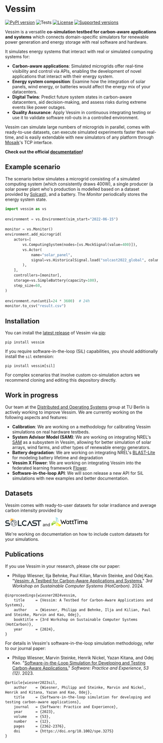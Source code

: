 # Vessim

[![PyPI version](https://img.shields.io/pypi/v/vessim.svg?color=52c72b)](https://pypi.org/project/vessim/)
![Tests](https://github.com/dos-group/vessim/actions/workflows/linting-and-testing.yml/badge.svg)
[![License](https://img.shields.io/pypi/l/vessim.svg)](https://pypi.org/project/vessim/)
[![Supported versions](https://img.shields.io/pypi/pyversions/vessim.svg)](https://pypi.org/project/vessim/)

Vessim is a versatile **co-simulation testbed for carbon-aware applications and systems** which connects domain-specific simulators for renewable power generation and energy storage with real software and hardware.

It simulates energy systems that interact with real or simulated computing systems for:

- **Carbon-aware applications**: Simulated microgrids offer real-time visibility and control via APIs, enabling the development of novel applications that interact with their energy system.
- **Energy system composition**: Examine how the integration of solar panels, wind energy, or batteries would affect the energy mix of your datacenters.
- **Digital Twins**: Predict future system states in carbon-aware datacenters, aid decision-making, and assess risks during extreme events like power outages.
- **Quality Assurance**: Apply Vessim in continuous integrating testing or use it to validate software roll-outs in a controlled environment.

Vessim can simulate large numbers of microgrids in parallel, comes with ready-to-use datasets, can execute simulated experiments faster than real-time, and is easily extendable with new simulators of any platform through [Mosaik](https://mosaik.offis.de)'s TCP interface.

**Check out the official [documentation](https://vessim.readthedocs.io/en/latest/)!**

## Example scenario

The scenario below simulates a microgrid consisting of a simulated computing system (which consistently draws 400W), a single producer (a solar power plant who's production is modelled based on a dataset provided by [Solcast](https://solcast.com/)), and a battery. The *Monitor* periodically stores the energy system state.

```python
import vessim as vs

environment = vs.Environment(sim_start="2022-06-15")

monitor = vs.Monitor()
environment.add_microgrid(
    actors=[
        vs.ComputingSystem(nodes=[vs.MockSignal(value=400)]),
        vs.Actor(
            name="solar_panel",
            signal=vs.HistoricalSignal.load("solcast2022_global", column="Berlin")
        ),
    ],
    controllers=[monitor],
    storage=vs.SimpleBattery(capacity=100),
    step_size=60,
)

environment.run(until=24 * 3600)  # 24h
monitor.to_csv("result.csv")
```


## Installation

You can install the [latest release](https://pypi.org/project/vessim/) of Vessim
via [pip](https://pip.pypa.io/en/stable/quickstart/):

```
pip install vessim
```

If you require software-in-the-loop (SiL) capabilities, you should additionally install the `sil` extension:

```
pip install vessim[sil]
```

For complex scenarios that involve custom co-simulation actors we recommend cloning and editing this depository directly.


## Work in progress

Our team at the [Distributed and Operating Systems](https://distributedsystems.berlin/) group at TU Berlin is actively working to improve Vessim.
We are currently working on the following aspects and features:

- **Calibration**: We are working on a methodology for calibrating Vessim simulations on real hardware testbeds.
- **System Advisor Model (SAM)**: We are working on integrating NREL's [SAM](https://sam.nrel.gov/) as a subsystem in Vessim, allowing for better simulation of solar arrays, wind farms, and other types of renewable energy generators.
- **Battery degradation**: We are working on integrating NREL's [BLAST-Lite](https://github.com/NREL/BLAST-Lite) for modeling battery lifetime and degradation
- **Vessim X Flower**: We are working on integrating Vessim into the federated learning framework [Flower](https://flower.ai).
- **Software-in-the-loop API**: We will soon release a new API for SiL simulations with new examples and better documentation.


## Datasets

Vessim comes with ready-to-user datasets for solar irradiance and average carbon intensity provided by

<p float="left">
  <img src="docs/_static/solcast_logo.png" width="120" />
  <span> and </span>
  <img src="docs/_static/watttime_logo.png" width="120" />
</p>

We're working on documentation on how to include custom datasets for your simulations.


## Publications

If you use Vessim in your research, please cite our paper:

- Philipp Wiesner, Ilja Behnke, Paul Kilian, Marvin Steinke, and Odej Kao. "[Vessim: A Testbed for Carbon-Aware Applications and Systems.](https://arxiv.org/pdf/2306.09774.pdf)" _3rd Workshop on Sustainable Computer Systems (HotCarbon)_. 2024.

```
@inproceedings{wiesner2024vessim,
    title     = {Vessim: A Testbed for Carbon-Aware Applications and Systems},
    author    = {Wiesner, Philipp and Behnke, Ilja and Kilian, Paul and Steinke, Marvin and Kao, Odej},
    booktitle = {3rd Workshop on Sustainable Computer Systems (HotCarbon)},
    year      = {2024},
}
```

For details in Vessim's software-in-the-loop simulation methodology, refer to our journal paper:

- Philipp Wiesner, Marvin Steinke, Henrik Nickel, Yazan Kitana, and Odej Kao. "[Software-in-the-Loop Simulation for Developing and Testing Carbon-Aware Applications.](https://doi.org/10.1002/spe.3275)" _Software: Practice and Experience, 53 (12)_. 2023.

```
@article{wiesner2023sil,
    author    = {Wiesner, Philipp and Steinke, Marvin and Nickel, Henrik and Kitana, Yazan and Kao, Odej},
    title     = {Software-in-the-loop simulation for developing and testing carbon-aware applications},
    journal   = {Software: Practice and Experience},
    year      = {2023},
    volume    = {53},
    number    = {12},
    pages     = {2362-2376},
    doi       = {https://doi.org/10.1002/spe.3275}
}
```

